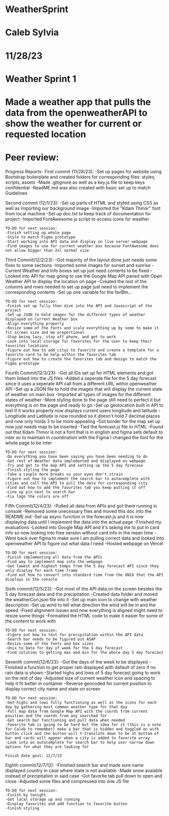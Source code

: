 # WeatherSprint
# Caleb Sylvia
# 11/28/23
# Weather Sprint 1
# Made a weather app that pulls the data from the openweatherAPI to show the weather for current or requested location
# Peer review:










Progress Reports-
First commit (11/28/23):
    -Set up pages for website using Bootstrap boilerplate and created folders for corresponding files: styles, scripts, assets
    -Made .gitignore as well as a key.js file to keep keys confidential
    -ReadME.md was also created with basic set up to match Guidelines

Second commit (12/1/23):
    -Set up parts of HTML and styled using CSS as well as importing our background image 
    -Imported the "Kdam Thmor" font from local machine 
    -Set up doc.txt to keep track of documentation for project 
    -Imported FontAwesome js script to access icons for weather 

    TO-DO for next session:     
    -Finish setting up whole page
    -Style to match Figma prototype
    -Start working into API data and display on live server webpage
    -Find images to use for current weather box because FontAwesome does not allow bigger than 2xl normal size

Third Commit(12/2/23):
    -Got majority of the layout done just needs some fixes to some sections
    -Imported some images for sunset and sunrise 
    -Current Weather and Info boxes set up just need contents to be fixed
    -Looked into API for map going to use the Google Map API paired with Open Weather API to display the location on page
    -Created the rest of the columns and rows needed to set up page just need to implement the corresponding contents
    -Set up one variable for the favBtn...
    
    TO-DO for next session:
    -Finish set up fully then dive into the API and Javascript of the project 
    -Set up JSON to hold images for the different types of weather displayed on Current Weather box
    -Align everything properly 
    -Resize some of the fonts and scale everything up by some to make it fit screen size and be proportional
    -Stop being lazy, stay off phone, and get to work
    -Look into local storage for favorites for the user to keep their favorites locations
    -Figure out how to add citys to favorite and create a template for a favorite card to be help within the favorites tab
    -Figure out how to create the favorites tab and design to match the Figma prototype

Fourth Commit(12/3/23):
    -Got all IDs set up for HTML elements and got them linked into the JS files
    -Added a seperate file for the 5 day forecast since it uses a seperate API call from a different URL within openweather API
    -Set up a JSON file to hold the images that will display the current state of weather on main box
    -Imported all types of images for the different states of weather
    -More styling done to the page still need to perfect it but everything is on the page and ready to go
    -Set up geolocation built in API to test if it works properly now displays current users longitude and latitude
    -Longitude and Latitude is now rounded so it doesn't hold 7 decimal places and now only holds 3 to be more appealing
    -Got border for the map set up now just needs map to be inserted
    -Tied the forecast.js file to HTML
    -Found out that Kdam Thmor is not a font that is in english and figma sets default to inter so to maintain in coordination with the Figma I changed the font for the whole page to be inter

    TO-DO for next session:
    -Do everything you have been saying you have been needing to do
    -Get rest of Weather data implemented and displayed on webpage
    -Try and get to the map API and setting up the 5 day forecase
    -Finish styling the page
    -Take a couple more breaks so your eyes don't strain
    -Figure out how to implement the search bar to autocomplete with cities and call the API to pull the data for corresponding city
    -Find out how to add the favorites tab you keep putting it off
    -Line up pin next to search bar
    -Fix logo the colors are off

Fifth Commit(12/4/23):
    -Pulled all data from APIs and got them running in console
    -Removed some unecessary files and moved this doc into the README.md
    -Set up async function in the forecast.js and it is now displaying data until I implement the data into the actual page
    -Finished my evaluations
    -Looked into Google Map API and it's asking me to put in card info so now looking into free version without card info in the mean time
    -Went back over figma to make sure I am pulling correct data and looked into openweather API to figure out what data I need
    -Hosted webpage on Vercel

    TO-DO for next session:
    -Finish implementing all data from the APIs 
    -Find way to implement map into the webpage
    -Get lowest and highest temps from the 5 day forecast API since they only display for each time frame
    -Find out how to convert into standard time from the UNIX that the API displays in the console

Sixth commit(12/5/23):
    -Got most of the API data on the screen besides the 5 day forecast data and the precipitation
    -Created data folder and moved the weatherCon.json file into it
    -Set up main icon to change with weather description
    -Set up wind to tell what direction the wind will be in and the speed
    -Fixed alignment issues and now everything is aligned might need to resize some things
    -Formatted the HTML code to make it easier for some of the content to work with

    TO-DO for next session:
    -Figure out how to test for precipitation within the API data
    -Search bar needs to be figured out ASAP
    -Resize some of the fonts and box sizes
    -Unix to Date for day of week for the 5 day forecast
    -Find solution to getting max and min for the whole day 5 day forecast

Seventh commit(12/6/23):
    -Got the days of the week to be displayed 
    -Finished a function to get proper rain displayed with default of zero if no rain data is shown
    -Started highs and lows of 5 day forecast going to work on the rest of day
    -Adjusted size of current weather icon and spacing to help it fit better in container
    -Reverse geocoded for current position to display correct city name and state on screen

    TO-DO for next session:
    -Get highs and lows fully functioning as well as the icons for each day by gathering most common weather type for that day
    -Pull map data from Google Map API with the coords from current position and the coords from any searched for
    -Get search bar functioning and pull data when needed
    -Favorite tab is going to be hard but the idea for it (this is a note for Caleb to remember) make a bar that is hidden and toggled on with button click and the button will Y-translate down to be at bottom of bar and cards will appear when a city is added to favorite array 
    -Look into an autocomplete for search bar to help user narrow down options for what they are looking for
    
    Finish date goal: 12/7/23

Eighth commit(12/7/12):
    -Finished search bar and made sure name displayed country in case where state is not available
    -Made snow avaiable instead of precipitation in said case
    -Got favorite tab pull down to open and close
    -Adjusted some files and compressed into one JS file

    TO-DO for next session:
    -Finish by tonight
    -Get local storage up and running
    -Display favorites and add function to favorite button
    -Finish styling